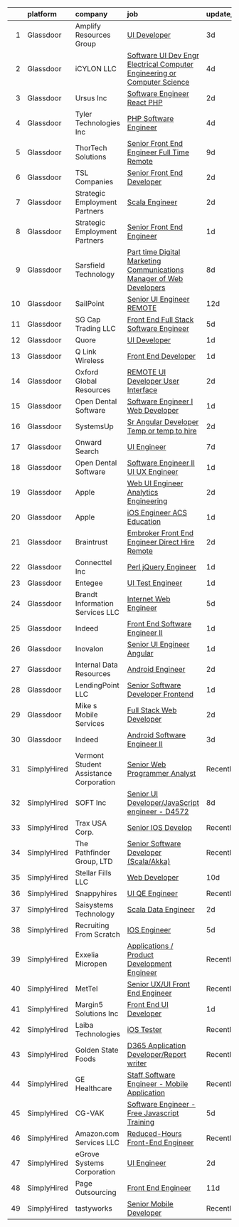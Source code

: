 

|    | platform    | company                                | job                                                                                                                                                                                                                                                                                                                                                                                                                                                                                                                                                                                                                                                                                                                                                                                                                                                                                                                                                                                                                                                                                                                                                                                                                                                                                                                                                                                                    | update_time   | location          |
|---:|:------------|:---------------------------------------|:-------------------------------------------------------------------------------------------------------------------------------------------------------------------------------------------------------------------------------------------------------------------------------------------------------------------------------------------------------------------------------------------------------------------------------------------------------------------------------------------------------------------------------------------------------------------------------------------------------------------------------------------------------------------------------------------------------------------------------------------------------------------------------------------------------------------------------------------------------------------------------------------------------------------------------------------------------------------------------------------------------------------------------------------------------------------------------------------------------------------------------------------------------------------------------------------------------------------------------------------------------------------------------------------------------------------------------------------------------------------------------------------------------|:--------------|:------------------|
|  1 | Glassdoor   | Amplify Resources Group                | [UI Developer](https://www.glassdoor.com/partner/jobListing.htm?pos=107&ao=1110586&s=58&guid=000001822efcf8a2b744fad88b7574b7&src=GD_JOB_AD&t=SR&vt=w&ea=1&cs=1_15c1e136&cb=1658645707424&jobListingId=1008017651988&cpc=ABD31432EBADCA3A&jrtk=3-0-1g8nfpu652i74001-1g8nfpu6mi9ip800-cd567a43c16a27ec--6NYlbfkN0Bj_yAdXqV9sNZMluD4W1qDiC6ik-X4VekuI90LVrxgbO7wrsARndsyBaznzRY1NGOUZf0z64qeyWKyBBujbCcWgWJl2-FLIS-GvEkBRwkrAgWl1lwH1roA5MGyHsR9b1yCdRPIgeNlgeZVa3rZfqG6lAcmd8owcWi1-rpX-RKYnwJK_tOPCpiWFQHJ6e824XeYX7U2l4aFjJlUUEFYRCZPaHyvQneYYb8cNSbO9KcWhOJV8DPenQqLhuSRYsYQvkdaB2HkLN881Q2qCBOOgXJtDGIMw_m67gV91XSuScPtKAhynHb60KcgEuYwnMBlG2zzpxGPPQyaOWUI_hv2IRtMpAex4kBgOwvBFArz1BbAKILPz4eYLepQYlBVYlpZ7X5DoYeA-3dcYsghO9qkg2dC5GLDBLHVw3AEJH5XRX3hK3RYoC0uMPwmqpqgUXhA9gkb9tbEBZzvqYxLFjcNSSZ7YOJPVzm41Gss4xUlmoqllOyOgwSpQt_fJXPjBTLvHLZGhdm5JfgiBQ%3D%3D)                                                                                                                                                                                                                                                                                                                                                                                                                                                                                                                                    | 3d            | Remote            |
|  2 | Glassdoor   | iCYLON LLC                             | [Software UI Dev Engr   Electrical Computer Engineering or Computer Science](https://www.glassdoor.com/partner/jobListing.htm?pos=118&ao=1110586&s=58&guid=000001822efcf8a2b744fad88b7574b7&src=GD_JOB_AD&t=SR&vt=w&ea=1&cs=1_aa6c1194&cb=1658645707426&jobListingId=1008015962628&cpc=DE56C24FF6DEC286&jrtk=3-0-1g8nfpu652i74001-1g8nfpu6mi9ip800-8303148fc43f255c--6NYlbfkN0CEQf8S2istvV2PBFw1XumnIGv5DJv4nDM8-0p0spmHLF2vfSqVV3v0NuUrIWevnuNvRWLRHFAYVf_KbhT4R00SP-7nsoflwdfFJaveMknNxloXRem7uc5tIPeyZwHBoZo0YMsAOYfOBZepSaO1OrRQeMkbZPFaNwik4qRhBJiCTeAzbRmksc_xiRUk_ph119ku12GTOi109D-qNU2vO_t7UZ929zQLYAgpK376C6n83P_d4bApoEPDrX8kReWnhEMDxNMf_Lybh64Y79VlEl8Sv7dVUGJVPPU1r_Vn_SF1I1g7pzDrJfiUm8ysw1wvsreg4b_iF9LCTioN00y42YaQ02Q2r-wFGpdrGFvzaCH9if8A_6Q3MPGSi70eSAEAyouC3CtmrihM7_wy3JC-aasl0Yb6uWHtW00DjTSyd-d4nYfI-4_8kImiK7PR2IEawdOgcRKOOc0xpk0WvZ_XoeRwO4FYuAx5ObxMbbx2kkXwsvUePSkpBrNZZFnNEWA4Tbo%3D)                                                                                                                                                                                                                                                                                                                                                                                                                                                                                    | 4d            | Vienna, VA        |
|  3 | Glassdoor   | Ursus  Inc                             | [Software Engineer   React PHP](https://www.glassdoor.com/partner/jobListing.htm?pos=125&ao=1110586&s=58&guid=000001822efcf8a2b744fad88b7574b7&src=GD_JOB_AD&t=SR&vt=w&ea=1&cs=1_f47e0305&cb=1658645707426&jobListingId=1008020467592&cpc=155EB9D5185558AF&jrtk=3-0-1g8nfpu652i74001-1g8nfpu6mi9ip800-9b5736c0e9098dc4--6NYlbfkN0CT8vBT9H5mqECx2dfLV_FONLPDKpIRssxVwtj05Tmm4rA5I0VNOPdM1oYsK66ov5rANV6Tk6VBhRkk-gIZUaMLtoMiu1nRV3ZkGixJ0UiwjI6eK5ItzX1CnO3633soWP9PebCetARStRC6eQYf5d8H13ElrJ8EnBD5_g65KDeXhrzfkHjQovD1OV1VgiHedH2Tiyd_SGhtxCSBMFAXbKr2JPs-yRBum7OOS7EsNzz3G9WH7WYzGeFs1ahCKOBQ4vwuQrLgxvV5ezukBrcDPF8pRXXni_VMnz8_LwPGgsaCl_-sEi_OIl4YhzI2__FbZcP920QNIMETfkkU_y6oTjscn5jQr8NG07lXINtHq36lMHuG-VuhhqIMqyS7h9ofXMvUr0FlZnUG871PcVuSWiePfXsp8UiFyTAwt9Ha8-KIypU3vt36QxPemWjaHUqA57HdNenjePPTcqp3DKADE4Ge07sGoIezT28EZ6213FF5wbj6UjcqKYNUPwqy-AUlK4f-gAYfIG0mROVWYR4x2vJRZ2tgDaiLbXfTX7vgoDpYrBmFZ_kfVgEPB-xtBAnhLNurj8bu7b4JWSSfajKnGaKEvbfS_sUS3GOKUJXyU55xg_PIMD4bnWszRNrIH37HoX7MBSmGWHLkQUEgVWLTwdd7bh4Ijgvr2VlNikTYQkUr4ehPqEq0pD_v201rXFWN9oK-SHJHXsGn3Qe4eFSwrXNMhwmwp9I53ievqcAt1rwlO6b2qAlc2mUYiC3c8oI5gMWdp7pACQ0EvTJmo13JAHlYooZQQMoypKkHjF3jajoW00c_pBKt0c1bhOv-6sOpcLDUMxAc1Ti8F7-qdLLbvwvgoOXGaMLKJ5wisvAWk2SYCyeThgTPSB8zr5oUHKTCSb3beif9xd2OoBfvWdxC2xfFyKFZOF4iPlbYEbsYNmc6kUOfiO_DXu7HFptF4nZMX_qiYLRjYxrUTifTvG8T8_FVBgEVwUz3LgxMjXODaK6fVoAI3SGf037q5ow_tAsLuTY%3D) | 2d            | Seattle, WA       |
|  4 | Glassdoor   | Tyler Technologies  Inc                | [PHP Software Engineer](https://www.glassdoor.com/partner/jobListing.htm?pos=115&ao=1110586&s=58&guid=000001822efcf8a2b744fad88b7574b7&src=GD_JOB_AD&t=SR&vt=w&cs=1_2df35b14&cb=1658645707425&jobListingId=1008015183697&cpc=AF770993EC679D41&jrtk=3-0-1g8nfpu652i74001-1g8nfpu6mi9ip800-a86444fc347fdccb--6NYlbfkN0CeE3Wp1M-8tH35RiH3f1Z9bIMggqs9mWwktycFHRXbIf7vsqZ4_y01ylFrHTYta8MJdbhBnWI4z1QANIHVbS2zlSavcoDcNBZibE4RYrmOR1Spy219cBCRVjZGIq4GYm2LylEq8EzvvIqP3Djg02py-kMzpGWWW4dP7AzOLMtzUo7sTEw0hFnwMcfqDyCX90oEf9kzzOKv3puJB-QVJmLuDjiH--kMa35lubx5Mq2dBiJZBdd14r-30v7iCGkMjJsIM3gVx4I3Ypw5s0t1f4vKVgfCQ6ZL-6tjW1N8VUIcyHChVKnR7yuhef66m8ILUAivbkr6rvYBro2yusMu_DRkE7dlDiNAb1ryyCIyHRkah7HnK_fXo_YZh0smVu0luzHxq7ctNO-ILk7MNHz--bEf5u2VkmIZfCyFdPwOUJe6R982QLC9wRf5lMSVoCyc5oGWQKPJY4N0wS0R3T63ykkf_J4d0HIlLp4AM-dTMF_1DJNU-sqiW23pe10WlzUO-vTYzRE3qplvJ4nFm_Ppbremmd7lGM3tnfHZVAso99hBYQ%3D%3D)                                                                                                                                                                                                                                                                                                                                                                                                                                                                                                | 4d            | Nashville, TN     |
|  5 | Glassdoor   | ThorTech Solutions                     | [Senior Front End Engineer  Full Time  Remote](https://www.glassdoor.com/partner/jobListing.htm?pos=109&ao=1110586&s=58&guid=000001822efcf8a2b744fad88b7574b7&src=GD_JOB_AD&t=SR&vt=w&ea=1&cs=1_4641acaa&cb=1658645707424&jobListingId=1008005797594&cpc=CBEBA1A9D941894A&jrtk=3-0-1g8nfpu652i74001-1g8nfpu6mi9ip800-bafec15f1642a0e5--6NYlbfkN0C01UNaBQ680rhInzVQmCw0TGPaO4jl8CGKEaY9c_l_wjae16HMtBrYJK-2whxdflgD0O6F1TvwVdRqexH5UkmD9Veoxgf6PHjSrwwDOVXiRMxjj0_q1VCagufMCjtyDC_WKyfXRMVL8lIGxj74wWwBGFte-n0DFNSbttc_IkJn8ut3nqe1houzc096mrCL5SOZ-q402ECc_OyohWZIfPUe39YL8dOT2vCw953r3LExldGwTrtIgxohxY8pAaCBLAq7_t2Dz-v-dwE0zrxX6KsV9tXlNOMD87w4v76Z7IfJK8ToF5_ANMJxbClcwoB5tVvZyzhfau-CmOLJ_98nREnt9WRLkgPJ8RN3yOREiFEagXU6RT7zcElKVx1UiIKMAawk3sJmL_sl6Ir_pBz6SeDUE9X8CbQKbSUtqq56bc6_j2r4DFfrXFkVVwj5ZGAq-qSRqyaKxrYglYy6l0TtvVsjo1tuNbb-qXuHwYXFu6OfHvEygJ_KpLploAdF75WfYvtZERfgbxrRq5g3WC5ICJIE9ElL02bCaKM%3D)                                                                                                                                                                                                                                                                                                                                                                                                                                                                                  | 9d            | Armonk, NY        |
|  6 | Glassdoor   | TSL Companies                          | [Senior Front End Developer](https://www.glassdoor.com/partner/jobListing.htm?pos=123&ao=1110586&s=58&guid=000001822efcf8a2b744fad88b7574b7&src=GD_JOB_AD&t=SR&vt=w&ea=1&cs=1_96cf3c9c&cb=1658645707426&jobListingId=1008020123004&cpc=AC285F3A3ECA6BB0&jrtk=3-0-1g8nfpu652i74001-1g8nfpu6mi9ip800-e7aa724ada538e45--6NYlbfkN0Daj8livyEx4ezDqd-xER72v-W5XaJXbYY6DEsRnKRUHQh1gpaKsoURAJpGDsmW2SMAzV12PIkVF7fgL2cv0tasswwHz2JmQe6ltnb1WJZkI_FC3bSAupd13Paw1y2lzlMJ7qJi6STctOnx0Qgyq4R1AoKfIJEqIFb-bjFU15HuhugAUi_ojtJF-HtJfvNtq2iHNZdITuWKpUOBxUqouVvzri_5alTRevdBb_YF_T-2qx7r4FbtnPpXuZ-IUCgpzNRTejeFUJ0efqPiWkL1bnW-gz9N8mOJkLSadXRC_s4NMWNFtuBUUkYx_2Of-M2wS14FIcGRaeGF_Coe6WAAp3nEybjkbgdaHpMYigI59bqdLxsrU_4LLUPEvvNwqXMyCQ_NYOMCZ6JL9MREjkOqkeBqCjB28w9Nim8lblDdZjyvuO0PkalbQHHsWMTE5NS0egwnpIsYILeEBzgrTWUOqxI8JkijJzfgxGRiv0X7MN395VR_nfAluMJQAgDpc1pQxcs%3D)                                                                                                                                                                                                                                                                                                                                                                                                                                                                                                                                    | 2d            | Remote            |
|  7 | Glassdoor   | Strategic Employment Partners          | [Scala Engineer](https://www.glassdoor.com/partner/jobListing.htm?pos=102&ao=1110586&s=58&guid=000001822efcf8a2b744fad88b7574b7&src=GD_JOB_AD&t=SR&vt=w&ea=1&cs=1_cb5a8e0e&cb=1658645707423&jobListingId=1008019975065&cpc=0215C0D262B7DA96&jrtk=3-0-1g8nfpu652i74001-1g8nfpu6mi9ip800-12403dd04711eb57--6NYlbfkN0B-fTUegnOdPWDV05CiIhIi2qlOzw6WOcAKK9Y9LqNfmkdqQGIHGuk2PQToeSx-GhqLENsqspHLA9-LyuqGwmo75M-UKUd0Xc72WxFcms9mPzGPImgX0K1DSBoJDVaBCj8tIALnrYr2aFBVHXQOQ4E5S5HVuPkY8UtQuLk5Xcd1aE3ohAXG8J9GiNE9u4hSmm7oTfNOguhRVDbimAEMZoKv6od9VC_Y-ya4eCMMFLrr2jF6omcW2Qp8jHFDhKpI8pDQVtjwp5BC2-uJt3TfKe4C5kScjH9HmFM9DilTNeOA3fqipioWRiKgKpFaBOmQ4E4MCtW6f2X9UiKmX-V0EkPv-QFziGt5f4nw9_B2V-CnUpwvNxTvIZL1_JLOVcPEhL8WBXE6_V5zahb6iMGRUZsK-wBdd1AIfhFb89Q50CbVltvMfBCM7M20umPLMDC-gkr9aNKOBcBrOJd3QtEw4fGPoRXhrQ05wGoxKv3Ef6AFJTwfoPCjl7dHF8J5hi_4PwA%3D)                                                                                                                                                                                                                                                                                                                                                                                                                                                                                                                                                | 2d            | Remote            |
|  8 | Glassdoor   | Strategic Employment Partners          | [Senior Front End Engineer](https://www.glassdoor.com/partner/jobListing.htm?pos=110&ao=1110586&s=58&guid=000001822efcf8a2b744fad88b7574b7&src=GD_JOB_AD&t=SR&vt=w&ea=1&cs=1_0249c915&cb=1658645707425&jobListingId=1008022956924&cpc=608BEFD8E68346F1&jrtk=3-0-1g8nfpu652i74001-1g8nfpu6mi9ip800-02f1b9bd793a1806--6NYlbfkN0B-fTUegnOdPWDV05CiIhIi2qlOzw6WOcAKK9Y9LqNfmkdqQGIHGuk2gMncrGPADHw-_FSOLdzj2eXcIMCBdYyHcq46HCtH2jCSoKAmThURYduaTha9ssec9EpF1nn3z9Tksk5Huolwcv6kn625oQYds-aULU7TS88cHso6RZLp94_yLOOjnneQ3qXlKynVa0GkNqeiwhgSjvIyp3K4OMnVU3ZGZUAONyvL93Jgf5WYpa5gBUxhi2ryhmRsh7tacDn-fs6QYIYaLd7dwi-MP4gEGJL1U-6nhaPjnW4AxYP1Gl7O-q2XoafnMPFYHEpgRe1lMxP-I4BJP_3g8t_cc0KujCEf5yMjbRWXzWsQlwJyLkDTiGulhNL0eG3kmlFN7kgAbAtkvP15Aa1nVHn0VWBBUlsVr4JoPPDa_2BCxeRBON-_vSdpoDTocIU7_FISCpu9A-O9bYvjmUfkX_-taWnM_WTIFgjq_49N1y2WsQOj_m2u9iQ4FSopJ0aBWO33-z05qQ_Y-SQp4vhjSafvIE-N)                                                                                                                                                                                                                                                                                                                                                                                                                                                                                                                   | 1d            | Remote            |
|  9 | Glassdoor   | Sarsfield Technology                   | [Part time Digital Marketing  Communications  Manager of Web Developers](https://www.glassdoor.com/partner/jobListing.htm?pos=128&ao=1110586&s=58&guid=000001822efcf8a2b744fad88b7574b7&src=GD_JOB_AD&t=SR&vt=w&ea=1&cs=1_e519f4bf&cb=1658645707426&jobListingId=1008007879843&cpc=F41FEAB56D215062&jrtk=3-0-1g8nfpu652i74001-1g8nfpu6mi9ip800-f33710e5bbf2b381--6NYlbfkN0DrN2vAHzTYW0-tITaspRABERJ4u5KIVbAeGUWsVkg9JREm3FT5BlTrJQN5oPr-4gUHnTxj0gA2jWlPAxCfrLGaoio9JeOQCH-2_NQVpWj8dpp2iyPo-v6YB7-oRcjaHz2tH1zo21q7VTfc97qOegYijR6eWbdP6m7ZxPUtZZIb07yXrpBF-nFKdbUhe3a5vnkP3i2FbATj6Ir32ihqW5W7g580GxfFKv2WYN_P5bMMqmqQrOeDv_oCyIyMOVjn5It6lWq03KwBaQNMK-RWxQnGs6lx05slBWNKI_pKeBDGy_FPHIuue2WD0pCv0XjFalKwmuTKvbC8x7leeyZDrNH2S0PQDfkpvM8FcKeYzgw3xTLJH4PzVDdx48Ho0OnFkCQ6ntnBlXYFUuxG9zVQDMoWuQqqmXERQ1XDI-MRx178ilJF_dwcCldZUH-wBZb23hUTGEbIMTigGXh_8rsi2KBg_1TKNcl6BjV9T-5vQsIFmvhv6L1BVqBC74yp0vqb09UeKEMlrcdnuPqB6YEF_Qubr2sU6fDiKEsg74jKj3ZcCg%3D%3D)                                                                                                                                                                                                                                                                                                                                                                                                                                          | 8d            | Remote            |
| 10 | Glassdoor   | SailPoint                              | [Senior UI Engineer   REMOTE](https://www.glassdoor.com/partner/jobListing.htm?pos=114&ao=1110586&s=58&guid=000001822efcf8a2b744fad88b7574b7&src=GD_JOB_AD&t=SR&vt=w&ea=1&cs=1_78ce03e1&cb=1658645707425&jobListingId=1007997950653&cpc=7F6F94E2229B3AB5&jrtk=3-0-1g8nfpu652i74001-1g8nfpu6mi9ip800-da746abb82e598a9--6NYlbfkN0BWug6gvaDrKE_xqA98tMcayc5-27cNW3yaEpb9ne-uVwYUiDOdfuA0JB_4EmToeSQNKRGJn_mxcKaiYWs0QHVM9qcqFYQp4pJp7b-sKOEAPQGJaRfu2IQeFcJ_UhIm7j5qXlBUdIuO11klCVdEv-uMxUlYDHMoO-UhyfSPFF-hNU8j_JgI-UtL-kFWDwoR5bvDONqTn5-iMNCUf2kArYIHUFM57M72aozgR8-OneXu6zLtpCzKAFStReKCtLcytpwJ6l2AUJ1UzXrD_E62NlUripvVaRmo65wgKMYDDL6RVyMZtfkp52matn7-KHb46rBq6XXc3GDG9kAD-uISyLdicou_GY_OlFGYNnFYTK8d1qRqxf6hXJHjsUsDrpEQdRu0r6byIoXq3fqArzvJoBHOZgzr9QURGxbBOmqF3f1N-EUKwrF42nGzr2eBQqGdChEKgX1KXHpBQEZ1WeC-4WrneX_BjUxInu1fP5FcsUBP38TwLQuilZKn5OvfHnsrnJyrfF_2Pv2rCA%3D%3D)                                                                                                                                                                                                                                                                                                                                                                                                                                                                                                                     | 12d           | Remote            |
| 11 | Glassdoor   | SG Cap Trading  LLC                    | [Front End Full Stack Software Engineer](https://www.glassdoor.com/partner/jobListing.htm?pos=111&ao=1110586&s=58&guid=000001822efcf8a2b744fad88b7574b7&src=GD_JOB_AD&t=SR&vt=w&ea=1&cs=1_cd116791&cb=1658645707425&jobListingId=1008012082465&cpc=883DC43018083D9A&jrtk=3-0-1g8nfpu652i74001-1g8nfpu6mi9ip800-7188b579ee1ceca8--6NYlbfkN0CjyWMNPUBWoargedvb0f7z4fHUTgHYK3KnWAtHxqn-n-JbPo5XVqZFKvynEpqSgBJSmwTatRPjIoU4oLOzgKTHnW1RqL5X-eQMoXRBNtmw22Qv_lAseawzhxpS4UYlxW8axPRNWRADDKU1OX6BgyUbMd3a6WzTZ6o0dM1Y3mKPXTd4COydIOsuWSONffWrWGZ6sji6ULBUWKI9XuiXYRR7QDi176cGHL0SG9704qHJBgY4iLSd7jbm-TapyS7sFGyRqqBlQ-siz1qDMLOpVVMAJNBRM1HVXmX84L070_figCiU5YMAr4iODjd4edKAuy4d1-1fCe9G3xOMYSS-p2GIae-mYjPI53eV6jCriVpyFde5XYq7fm2hm-6Bxer1GoC2HLMN7DjQyjztEgpgA3sxsW874Z5BWFB_4t2jec_mGabYBqSIyO8bmXVk4_G85nCJFv9NoLJA8QvaqlRLheEsQWWQeW8qKYvUtFKdsgCoYTq4BwdSEUjS5mtzL1tjdWa44TrGfvhWsxGeTYXjDrO-)                                                                                                                                                                                                                                                                                                                                                                                                                                                                                                      | 5d            | Chicago, IL       |
| 12 | Glassdoor   | Quore                                  | [UI Developer](https://www.glassdoor.com/partner/jobListing.htm?pos=106&ao=1110586&s=58&guid=000001822efcf8a2b744fad88b7574b7&src=GD_JOB_AD&t=SR&vt=w&ea=1&cs=1_0fa6545f&cb=1658645707423&jobListingId=1008022808957&cpc=9952A63AB06E78AD&jrtk=3-0-1g8nfpu652i74001-1g8nfpu6mi9ip800-fc45eb0106eebc0a--6NYlbfkN0BTy4Vq3kUv-8E8fBOrhZt-7WJQYqv7u2ur6JnxlE7nq1comPzfAdnLKmCkd5HycsHT1246qWhxY0xIfWNXo-nDEzaT4b3uHw_tAdgz4jIvEg3UAtW4CHut0OL7dhL8S3e9qm9qnyT1s90sBItpJgSXHuulpjmmMTBM25C6tZSLnlu7y76e-iKqLMiJWW9RJT2_oX2NjRngaS6f6hzVzPFms1sk4jur74Wodkhr140Rl6jGTQrbK41PrgvgITSYxlDVXkPO-MXbrkso4aXy0M3WwjpV4K_Oqmc4z2yUAGhiJ3yrJP-hov9qiRAVlg5hsp6sqs4_pC2SK8soLWvZRdBtyyy22ksiPVy1_HRHJH2X_CK9gT0PRkOkc6y0dPuj6EY0B2WVIL0lWx20g4EPW2xt5GJGyVy_xOOeHOdJLK78CoO0UQkSNWgu3aQF5q6jc846hpVaSbhFl5tZ8HwRWGRxnNgn53ROFc6cZDhm6L35WpFLh34C39qRDfVow48xu8s%3D)                                                                                                                                                                                                                                                                                                                                                                                                                                                                                                                                                  | 1d            | Remote            |
| 13 | Glassdoor   | Q Link Wireless                        | [Front End Developer](https://www.glassdoor.com/partner/jobListing.htm?pos=113&ao=1110586&s=58&guid=000001822efcf8a2b744fad88b7574b7&src=GD_JOB_AD&t=SR&vt=w&ea=1&cs=1_d1048ca0&cb=1658645707425&jobListingId=1008023385067&cpc=9FE5D8D7282D4400&jrtk=3-0-1g8nfpu652i74001-1g8nfpu6mi9ip800-9f6a8c3dfa4166b7--6NYlbfkN0C1n-7uwLBmXreK9Hz04i1NaXR3ByHk8AHoFYtQOHcucqL7p0IiocRs69jfYKKlM0R0zCGA_ZyGlHx9pfiH8h_zdqVpPa1nu2o2a-Sxze2WELHF_bsjE67TbL2G5p8OggntUwr4bVG5MF2D2fHCTBXy8i26GTWhl1CogR7Bl4PzvwMAudOJMSo31LhFDmivVcXXidc2k7FbEKT4WC9bWqlQvdYQPCKzG-dG8-L4ckQyFMLaDdT9hzZlzFOVLIO_XOoRBMw5oncYW1CF4cjl4mRJh0oojJ9Ou6ffRcO2lluvzC0CywnxgNu3xuvwljMeBPOXnXQpyuZVTdQW5LcnZryAWVxxMQviXRHnqRGqZbP__UrV6pV7VXf0kQOuylztnA4KTPG5QKpJSqT3xmsZ3_RhrfmgnuLG3Fb-XNx7atkkYBhUHPQxcaj8i7kSI75vcSTQFUGkAn5rboG9VaCKvCHHBMiSap28e5lSHo1hlUm4TDvZo2qMhWk4wH8QASD-amnkzbL0yo0tog%3D%3D)                                                                                                                                                                                                                                                                                                                                                                                                                                                                                                                             | 1d            | Dania Beach, FL   |
| 14 | Glassdoor   | Oxford Global Resources                | [REMOTE   UI Developer  User Interface ](https://www.glassdoor.com/partner/jobListing.htm?pos=122&ao=1110586&s=58&guid=000001822efcf8a2b744fad88b7574b7&src=GD_JOB_AD&t=SR&vt=w&ea=1&cs=1_04ee2dde&cb=1658645707426&jobListingId=1008021286072&cpc=451933188B21919D&jrtk=3-0-1g8nfpu652i74001-1g8nfpu6mi9ip800-293e85fbe69d3a5e--6NYlbfkN0D38dVY1HiwVlRJ2sgHwoll4iKvb8KzfDOOcqRKKsqQYBdEVI9w2agCyPdJw2s4TQooutrOuAD_sP5ZDYDkgWUP4vCbQ7msjzdftTPqk-kiyjRLyxTMC20cE_WC7FErNrjOfGWZMcJgk7rLlireonrya6FrqF7-GFKoFW68iW_N1X3kbwt8y7Lz1WF_7wWHXo6cH-5r3fV8M5uAe50Vm-nH3HvmbKAvxRz9oQRuecnSHGr3e14C3o1IwFJXyX2nx-udLSAOAfRp3RUraSVx3v75i_IhxM_aI_er8i9R1Siolb7PgxiDZHLQffNpU0rYq-8hpg4qc_2UXPNM3NC09ZoYzxUf4owO0HUm5jBjFi0rh7veEPMb2a1_GRhdhrGSLx2q54VmOu_lkqMtx3yhlooqH-2vako3YbJrJJKemV0NQApLFccldX8fXikqNnUmOlTrZJ1ZbwieOlQOl2KwcfXvYrgWLARfueIfxx-UTydYMXG6zojTCBphI-P55NQNrEWfU30AS9Kw89fD8NWogUK2odCjNbDWI3U%3D)                                                                                                                                                                                                                                                                                                                                                                                                                                                                                        | 2d            | Remote            |
| 15 | Glassdoor   | Open Dental Software                   | [Software Engineer I  Web Developer ](https://www.glassdoor.com/partner/jobListing.htm?pos=117&ao=1110586&s=58&guid=000001822efcf8a2b744fad88b7574b7&src=GD_JOB_AD&t=SR&vt=w&ea=1&cs=1_d3940961&cb=1658645707426&jobListingId=1008022858856&cpc=883DC43018083D9A&jrtk=3-0-1g8nfpu652i74001-1g8nfpu6mi9ip800-3a821c6db163fb06--6NYlbfkN0AKPWZsiSsGVsCbCuz671PqLeCoc4zvkJCuGTk5psuLhccuF8TL43Ngupiby9Xz7QJjFesZLuVAPxrvx6OueBLUFyNhlaiZw9DKvwkwZQKY22VKzEtOa3D1b2FP-sjh8osfkExi2MRF8zWVmzuFv6PqEvw3NykDeSd-aMDMuYZcNWgiEfGzrSMFsUX5AyrAKpxJMIwWrkcBWmBwIieRRKNAmvwv73wAo1Jx_4igguaRUyzaIh13kdxXc9Phdye0J8FDrTBojm8XTR8IIp_-7TlbPh84GLtXXFeHZZCaYAkgcpqKmDiyEOZeH4mty1WuY_z8Ir9MHjGwP5H0tEYs8EjP74zGjAsO27PpVyAj05EefVtra3fmr1FaHfCdFiyE4y7c5MkElfwrIbsGrca1zIcZpS2G4TpkwNNfZ5i4rtt5u5fEMtvbo6bArfXpob709Zu0HslqoGyyyHSP8L11VOVtF6V0ldt84epr3rqtHFXoL_jFwAoamqeTYq_R_7pCxzzu7VM8oAyzHA%3D%3D)                                                                                                                                                                                                                                                                                                                                                                                                                                                                                                             | 1d            | Salem, OR         |
| 16 | Glassdoor   | SystemsUp                              | [Sr  Angular Developer  Temp  or temp to hire ](https://www.glassdoor.com/partner/jobListing.htm?pos=112&ao=1110586&s=58&guid=000001822efcf8a2b744fad88b7574b7&src=GD_JOB_AD&t=SR&vt=w&ea=1&cs=1_cf62ac48&cb=1658645707425&jobListingId=1008020951311&cpc=CA5E2B5B7F82281C&jrtk=3-0-1g8nfpu652i74001-1g8nfpu6mi9ip800-546296d1b69b9efc--6NYlbfkN0BKgzQyzTF1Q9mOsR1amaS-juVGLjHt5Cdom-gEF9y-xY-tlIpRXCPWefSwoCIIXD5jrprSVX4NRFWp07ayrUkxlstyiN9cGl_BkO3-MjAg5WL_WHqWkKwa69pa2wLFxyoX3nJbydbXHrtfEjK0wpxCE2o72J7X3gG2hCNSvQkdnzWkzaEIVYrRSwxDzVCCytmR_HSGzNNWmQo34ytr_SKTO3DhxMQHyykbXb1a-dJHvkA4hiAiFjyBVdjsJd0KTdgYl-6yqtiiFhntET1Q9OzVyLLZ7zX2jqhOd2mqzujQUze4TwxNl2vZFwAMZ9YOr6wMmCPAPYT7F0pdOa92aw8MOSTvwBSqN_xr3jez9HbX4hX5CNgRmZShZ4y6i6T0GwPAbSfa4SxRj5U94dG4F9yGOKIjesAaiMp71KBt1ViTgyojBRNGiiNCOx8ZfrEk9VXhnFYUfsvW_9gD5wASs6qRGtWAenaxM2RpSEuZrsZjoxv81eKUAScjzuqOIatzquZLq3NJcF_wBQ%3D%3D)                                                                                                                                                                                                                                                                                                                                                                                                                                                                                                   | 2d            | Remote            |
| 17 | Glassdoor   | Onward Search                          | [UI Engineer](https://www.glassdoor.com/partner/jobListing.htm?pos=126&ao=1110586&s=58&guid=000001822efcf8a2b744fad88b7574b7&src=GD_JOB_AD&t=SR&vt=w&cs=1_449cdcb5&cb=1658645707426&jobListingId=1008009859114&cpc=6A22310A23505C64&jrtk=3-0-1g8nfpu652i74001-1g8nfpu6mi9ip800-f8c9ace52ce8b0af--6NYlbfkN0B7YoEZZ2QAGDyEGGmBPAUWSHc1Mt3sMCn9FehKcWA3w8FH2hNAUDUUAF3DNhQFSEj6esjWeII3PznKFg_0DcPZIKT9K9Sb3wnDWq7pmwLDEVAlPhqYUKMh3-bjtGMpHmtrq16VI1Pv0IsS8ypgn12yN9fUmO3J3n9LkPAMKgejF4m59ZO7wz3J2HF_6DRsZFeNcVTU0sdwNNh8xJih0T2x4WKJwvx-43gogYtx-KkQ9CNnhywW4yVWwfOP6hp-ysrSGuJ1w_RN-UhmEYzCMNgZdah8_GL5qaRRXil4Stgo8Qb8sczDFgraCj7I1-srl2uauIr4TMC2r-mmiY8h33ATe2xEpxwLfRk5TZkktxKGJ4zH3XjstsfR_87BwXvzDxmCZ6aaRpNrUNU7EP30F0kTuW4aBw1epkAdVTFPg4ve2QmGy5akK1VE7MvWVmckVGk_MoVZWbZDkervyPNQ9Bq2kxNYy2ksb2CECgUTTz59PD09jpJV2gyS1DaX9ddON_J-zIiEXr3UkoedDx6M7nmpY6tdHe92M1gOXMBd-dWOdNAwwhKMNHmn3KY7XgMQhzUanub3OIDXchBUT1m36Ej6MInlGx4d09Ll3bWJScfNEyRko0rZDtLUcVABZlneSY1h_lkVMsYi8zoBkC34kNmxKxtiUTbfehr6vdh533FmznSzPw6v3zWXNW_wOFyarrPrjF9trzhKRW80hMf6eX4W8CiAd3VuDaEB2w9vyj0ZZ9GnFBie_UC6NcdlG6L3Kd050_J20aGY0lnJdMTeg9-hpaDz5go7EYsauubPlx-qX1WIrtS0fotdwrxzpZL759yVsKJdCTmW5vE99pX82rl5EkOvoIc9LG3k49GW-J7DLaAIsjAr0ctvn3Ik7618YOoQgLR6TC6UxlrLNCx2-WLY0ka0fqM7FhTSOQoihHDI4Yw6Bkpvn03mNPvUxn7_BXp-hzVaF9bqFW9Z0sjKMV33oWtPGqY9n_p2xipAp6BbrA%3D%3D)                                          | 7d            | Novato, CA        |
| 18 | Glassdoor   | Open Dental Software                   | [Software Engineer II  UI UX Engineer ](https://www.glassdoor.com/partner/jobListing.htm?pos=104&ao=1110586&s=58&guid=000001822efcf8a2b744fad88b7574b7&src=GD_JOB_AD&t=SR&vt=w&ea=1&cs=1_f1954723&cb=1658645707423&jobListingId=1008022827146&cpc=FD0C804CFA90C8E1&jrtk=3-0-1g8nfpu652i74001-1g8nfpu6mi9ip800-eeb957c2d2c37376--6NYlbfkN0AKPWZsiSsGVsCbCuz671PqLeCoc4zvkJCuGTk5psuLhccuF8TL43NgKKJDuW9RFOazQhs4XfnXiEbJ18pBGbXdri6ypvQzlDoZpu7F88I5a7h_07Dmr7u6BNZpbXjmUN1x2Uq2jvWgERnOlT1h8swnYsgACBEksXNRNKnepB4Km1f9Ouq_4X5fm1Da4mToTLBqacLuGooc3j4EWAslPFgPrLK8HHgZc1L1uE-iguEzjXVTpySWDFMBFV-9yZQZHXUsZRyRIN72oU4T5fv2SGZ9XNg120ucJGubvhkgTFGhyviCVZrJ_vz220FVfA2sFHKU7CoBv9aIxIlnM1vzYHKfIpsq_p-j0GF8JN8sAOrcq1GMCh06njhgj_xCitRl69GnV7_GQsMGmuPGjHOV7G4JFLHn8VPxdQD_XayUq5oRM3CYq-iV_Bk95AbLnkoIrZZqQTYNqIQzvBUPwQ6yZ8e8sUnBiQ94mCI1Fp6dEgGfkuvCwjdXDxJTCYLjPaOA4qyFGEF6PviPww%3D%3D)                                                                                                                                                                                                                                                                                                                                                                                                                                                                                                           | 1d            | Salem, OR         |
| 19 | Glassdoor   | Apple                                  | [Web UI Engineer   Analytics Engineering](https://www.glassdoor.com/partner/jobListing.htm?pos=124&ao=1110586&s=58&guid=000001822efcf8a2b744fad88b7574b7&src=GD_JOB_AD&t=SR&vt=w&cs=1_fefee1fb&cb=1658645707426&jobListingId=1008019302577&cpc=FB7E4A1762AE5BEC&jrtk=3-0-1g8nfpu652i74001-1g8nfpu6mi9ip800-824c9eeae2ed8130--6NYlbfkN0BvKrLyj5gPmtZO9T8euul8TCxuuKNOtzRJOomxnwSEodTz2Bc-sPZl1dBMH13w-jO1aPkVKB5orZJf4nhMy5lhodg1zhO6AkYIWqEB5GRx5c1wZBQgey4AG2tLcxdhnxw-xS-38Ak0uNJSLhsGlkmxCjNjLmhvRA9-10ss4cgBpLmrOp8iyHNcQRUxmVsdjOM4xXsuoIpX-uEbjiaxxn1oOwg8fSRhUfm32eoiE22SeLkooREIdN0ilIA102YY_TE8f2ffYQBFOUmwtrXa0Hp0mw-8z55qcvvwNHpBHsJlisoRiOGU5dIAvh5eSy8IF_ufZQ9Z9J4GAVK9aQZ4q0M1RmJqH4KNjgoJ2j5TDKBouPJVRU0Z1-asSqE_SuP6Cdutrvaa7zIo2yY-1IBb935XrcC6RoYujrupI4_Z_fM7H_-mXtB9zsY3JLwxI-lXUYzLYLJ0wLD4LSv8xbiRvykjQ_AOCmxYwGeR03VN4GIg1w6Hk_ITQ4P4oeNk2wLNuLIvOfuDm8nt8HcpdLQxgCzM4ofMkgz0PCQiE0jgi_1125fgp3ESoQFgjxbrJ5dFayZPkasdmNIAmUFCBEwlQvQn-xH4mqxAtC2dXjakY1DqI888uBbeQKWUfZkwTfbQHZKEWHRr1ZXFnWsZNcg7-aRIp8J3hdWiNIYlrZFKsxb4Hr3WlL19PdGW0KlNSaF0YZ2i6K53ShPPfSipXuCIDdo9I0f1oqoP5vw9fyzBHrddIoaQOnHCZ940HZ3cYEOxPIXIXNtNXkJgXzUtEYkId1ylUp1rnNMYTF788Mfob1NFnBayIX_0mTyAeB2XM9HyrKdff9UEKvQxoHGjumv1BuJkz6-XegPMe_6Gdu8LtvofSHfg1Opm3UgpdzI-dJFLxiPukDUYw2TJKZruw0665RWotC14Wcvt1pmrlkAyXFloHRSJAEpbkEFo5OVhMbEppQvkpv1DhWDltbIHKAu8aRJC)                                          | 2d            | Seattle, WA       |
| 20 | Glassdoor   | Apple                                  | [iOS Engineer   ACS Education](https://www.glassdoor.com/partner/jobListing.htm?pos=116&ao=1110586&s=58&guid=000001822efcf8a2b744fad88b7574b7&src=GD_JOB_AD&t=SR&vt=w&cs=1_1d9d2807&cb=1658645707425&jobListingId=1008022113190&cpc=3BA4CE39D5B5DEF5&jrtk=3-0-1g8nfpu652i74001-1g8nfpu6mi9ip800-f0c37ba4cfad2d82--6NYlbfkN0BvKrLyj5gPmtZO9T8euul8TCxuuKNOtzRJOomxnwSEodTz2Bc-sPZl29JElYHfcoQU6IqpX7oKbdJ7zdAKahbopmo3FVio7qQEFzbjAUsx7GnejTGmcV-g48pMwZgbknwzU0HNzJn1vcMs2JsW07rpWpa69gqV_LFT52HPA_1ooWkvnnJIFTEGMDySyeggGxsNWpLYhoWlTpK2zoZZnsNOM-YlfECcUeXw7EZ_7rbn-_pHCjN8JJbPhsTmkgg0hLujkqHyCfO8jLI1QiqFh4NZDPzwhHTWOsMWgZxN1kPDb-A2tP1wda7k_ZemYxENHZcQ3mLmqAfshKNRMTgqDpyG5dpinA3205gsQ55_AHA8_CSz2Y4F_LKBBla-9di9_UyKBJ6XDn_D2choX7NWtrWAlczAX7xeNdSclbOqOD36tT_FgpnbB9ASD3KwiV3GKliqFuIWH55g2dJhQcSR1c7iSA_jTfD8ROLZh6k5MGLKtJ_QeJ6nxxVu4ri60Bkqh1d1OV9iFiBMl_mMfbN6In5N85rIiOvS_-gJrr_uqgSAjYzoow2U_K1KfFEeCBxE7cvrz2vqoj0tfLzhRhLkp76BgXJkujuvPMD6NF7DQM8Cu-AFa67Xek1USXTkWRorVmVqdghq6ipvYTNcgocpcjA9JeXMAL_m8RxRuJLleKqaaNvXXCyC223yPX6_bBEHbopU9NB_bt3Khk6vLX-L5YnIXa6uytB2MxJdEsOYFpCCWxE-y1yZTEGHK_ZUSFMwvahXR0i_m3P5WWP0koXjeWHRdhd7i4_p74zzrTykoEnwNLIBIHdVsbqTqidqmr_w3azhEStLnNY_5ntMLhOgYtePy5rVwDprTPEqvVE32sd0BmiKQJi9kdy9uMOY-Am6wRE7ZjtG_njG0YueX8y_SV5PPINIqIP74dGBsmiofJXL7GCjQWJvq39PgsVBJj8g4pEnJYtuxNtILg%3D%3D)                                                         | 1d            | Culver City, CA   |
| 21 | Glassdoor   | Braintrust                             | [Embroker   Front End Engineer   Direct Hire  Remote ](https://www.glassdoor.com/partner/jobListing.htm?pos=129&ao=1110586&s=58&guid=000001822efcf8a2b744fad88b7574b7&src=GD_JOB_AD&t=SR&vt=w&ea=1&cs=1_ca24ad5e&cb=1658645707426&jobListingId=1008019388204&cpc=1CBFC3E34E2A31FF&jrtk=3-0-1g8nfpu652i74001-1g8nfpu6mi9ip800-8306ba9aed2abbf2--6NYlbfkN0AL3dVr72y2kzw2kaN2Ho5i09lACUMjYeOySpm2U6KfanpO7D4VwROuFK3kxGLflm9YdT3Z0Gu1i_ya5UwxMB8fOIiW-uTt2OXeO1lMPNNtrwRn-G2APX1RD__Cw2qoxwLV-c6c7ULl9LYJ4E5BbDKqtPW1rpPmndXV_lgJFT16296495tZ69xvNwNHnfliEX1r6dcP8nfMV4euLjLph3IyqHfQ1-zcqAkHPBw2F28HHBJP8KDt0tFEoLL3pe9Ufj-EAza5FIRZ0dq9YnykQLUs26iC8DBDAS8fj7nLGjYIE0l5pzL9J3bmMk1kNEZi1z9bd4cO5QCxlKIKUUfUHuhhwygwRbgs4T065P32ckCrzvlvy7a-uKSWG4MRK86wArbw_m3Iy0gb6JcE4-s4dc-OXcSt4G-Y6XlpCEdz_TvwFlje0AttiFjOj5DZn9fqq1eDnT_pOtTJs52uz6KvbwT8FWIKhN6Bm0oz3mZm9T-ehHhtDuQd9_gLfo3NZlSmX754jtLrSZxhhe87nsnGkjKyeEepcy77NYj-zBOzrhYi3RuvxqwaMyviFnXFBzQnlsfEQBvRCZuR57Epn8dUVatOjNOvo--9cykZ17CHQybMZWbwB3Q4q3Coe40_-xz3Wx_0s79iT6PVGVXJyz_DsZlzeADnUIVm3vfUj02x1oYiRbmOBokavAGibvXTG8F3aCBvZ4zB5C9obV3M6g6wrWWIcb2c_bR0JeYKD_vqQ4GLGQqWwwz8y8-gRzEIeBT4eovoT60P3qKJpg7sGm3ZlE7zUtuoUJptcI4%3D)                                                                                                                                                                                                          | 2d            | San Francisco, CA |
| 22 | Glassdoor   | Connecttel Inc                         | [Perl jQuery Engineer](https://www.glassdoor.com/partner/jobListing.htm?pos=103&ao=1110586&s=58&guid=000001822efcf8a2b744fad88b7574b7&src=GD_JOB_AD&t=SR&vt=w&ea=1&cs=1_1b780e8a&cb=1658645707423&jobListingId=1008022688656&cpc=24589B7DFBADF147&jrtk=3-0-1g8nfpu652i74001-1g8nfpu6mi9ip800-65fc7b6679726e51--6NYlbfkN0CuGoi7i9IIRzYCKw7odRfFiIQLhSsx8rfEaZHu5YraOnwlsvsu4ucvUpz3FgdeX5Nc79YJ4rQQ5Di4Y4hwwPn6uFQeSHPksicyitmbQSE9HCSQvIJsseV3OLdLfa8yg2jM7Uy006FMhfRplDfSQ37crXzMGEji5nRjNq7S5JhigiRF2IiHJKypXzscum-tUb4Gw89dJCTQ9quFWbFqMnep-QFVwMcxOuvB5CWV9EvJcfF6qWxe95uN9F2yxDls3HYUaW9ltVZIuqWtC25DA5x_B3imOZteJDr8NwSAyveifPODR0knJp2xOSGfHHLxMdzPLWFObmWgB2wn1YVhOmMZq5TkgW0pgmzHMN-_4Hrrid9S7nkBy0UB-Q4Rb3vHPMrx21tGiKHVKUz5YYGBkIUFBDM0KFNUqK8oTNbLcIaBfJnpOzz2qr9Wl8tZ2qQAy4ZLrOOsaVm8xDddIli3C1ehIlP5np1MH1xvsvQI52lASRWh4cYhcb6EpJvlrgOFZRrJyfwPkGEiQw%3D%3D)                                                                                                                                                                                                                                                                                                                                                                                                                                                                                                                            | 1d            | Remote            |
| 23 | Glassdoor   | Entegee                                | [UI Test Engineer](https://www.glassdoor.com/partner/jobListing.htm?pos=121&ao=1110586&s=58&guid=000001822efcf8a2b744fad88b7574b7&src=GD_JOB_AD&t=SR&vt=w&ea=1&cs=1_c7c4023d&cb=1658645707426&jobListingId=1008022692536&cpc=334ABAF5D42DC775&jrtk=3-0-1g8nfpu652i74001-1g8nfpu6mi9ip800-16021e1ed43a2fd3--6NYlbfkN0D6OzZjpD_hbicRkMZwNNvvxSeL23iIfvaC4EytleQ8zDIpz0YQ5KbISa7_Zvw6kCy-deGeBCfAj0z9kTcdd8megyb6T9AbcbEuwXQsyVbdPtW4Wx9y0JFNQKnim3UkgMKKO5TUuOmA0raMPyd5cwPxWn79FJ_P6EebRHo4hHTM6YSpnbfGGTNo0vRaDiAVNoRNYvlZRxYhp8jxr4NmZ-CXmgZptFO4UlrWeZ-ZluBzWVwCCDGnuuDYntJBGY3X-W6VcxYVYKvaENUXNy2830WnKQ4JteVEL8Nmr5dsCGYkpc3Vqz2C7MnoeAoGvkFpfU3KMNw_71lgDOqnIs67HbYJWiUcMn6H_kt8aq1Uc0pK4sDZAAl0apzqJrgkEpoTwZFhMOunkVF8c0vSTwpFlaa8t3d448UB5KZIWnbiA2D8pU3VuaNydS6GcrrdfET-0MYoEnaLig--pX0iTdcYYQ8WusdtNUZ4CYnlS-awQaW7gjSlN3IthJ20lhB4xquA4D-wE6k8pxLfhg%3D%3D)                                                                                                                                                                                                                                                                                                                                                                                                                                                                                                                                | 1d            | Remote            |
| 24 | Glassdoor   | Brandt Information Services  LLC       | [Internet Web Engineer](https://www.glassdoor.com/partner/jobListing.htm?pos=101&ao=1110586&s=58&guid=000001822efcf8a2b744fad88b7574b7&src=GD_JOB_AD&t=SR&vt=w&ea=1&cs=1_8fa8a911&cb=1658645707423&jobListingId=1008012418830&cpc=A7A4858676DE79F4&jrtk=3-0-1g8nfpu652i74001-1g8nfpu6mi9ip800-768dacd5aa41a787--6NYlbfkN0Bl5BgkkfMOy9oBH1gna3Pw7ejtqqmGjXqlz8DpK87o7KxVFBlm4fHT1Ea-aPyYHxVZu2SOlXfkw3tD37Z6dN28zF3Sc1qTSWfjoT-bjuenZdTeZ7hmusN4a52RoIC-7kp88ooBLGPy6hhbF1OHjRYn1zO3GHbGn4KH_OAyfV2Hgh_oJDodXVEZR6vzmd2qgWJnQWARHtNp9FIaoP3Du9PjD31RhKLKFXhohxFnKd7Z8MoRcFrec8lTLgs5XkQOwSYVw6jcpgP_X9z_qJ-fb0Dddnhj9AL2Oi364fhjyw6IqRguyAqLhTBXDgcMNrheR27RzYhryZxiKru_GUeEOJQd0GanjCAOKlq9BtmtYxepJ_ftOtgMrp-nrei9c_3IWweHzMG3f9zWZYSo2Twt4_8uToZkIR4n-UisM-z1jNJUZ5IgA8Zab0KM9A3R1iafF5BhpGWq2oWuU_pKlA6bh1f2Mf0mECqe3Px1Ohf5XqAwlxf3CtfWZUrtlPBv1xLNgWCGkkiRn_Sssw%3D%3D)                                                                                                                                                                                                                                                                                                                                                                                                                                                                                                                           | 5d            | Tallahassee, FL   |
| 25 | Glassdoor   | Indeed                                 | [Front End Software Engineer II](https://www.glassdoor.com/partner/jobListing.htm?pos=105&ao=1110586&s=58&guid=000001822efcf8a2b744fad88b7574b7&src=GD_JOB_AD&t=SR&vt=w&cs=1_dacd1457&cb=1658645707423&jobListingId=1008022867961&cpc=F0881FB4B112A732&jrtk=3-0-1g8nfpu652i74001-1g8nfpu6mi9ip800-80ee3338b7937d20--6NYlbfkN0CiRNM7CVr8YueLFKlzwbFWI0o7IjV438l4sVrvKZ0flpURU_mqoI8E-VxPfg2eTCHfDX8sM__bzLhacKaBbFKuw2u168ZFxzsHCDbdxeFgSmN9-gWukSs3yPf6SZv22jEAY_HDi7IL3dY2dCzpb1QlNMvRbhmxPCTcmvoOZh5sKIibboPG6XobVgiNaRsplnJz4QqfLzptJc0DcOlpET-wKRBI3ve-7zrBBB-3ppl9psfRHfk1ULpnO__RkQdy7SsTb4a95zfEMli0-x-7_zIjVda47txYnC9XfTdDsUkJPDdm5tTDm1xSKRlWoJ-wWI0-_ghywFnX-_vRWDOIsTQ3vMxneJITPI1gKyYrX_jLUM5UVHNMG2x9SRZDk2BFv6z6hnI5v6x_GmCjlx9utiZ4OtQwcouqBtawHPktE3_In34l8OqStVRZ_WKhrWaHqbkztotOLjjZBZU1EAtP3M2KgYHNib_pXfTuKvg_RPSyx-O8K6-8E2QuaoGzbkc4Y47MOdAdL8W7PPQmLMdPpxMea54Y-wNAqJQ%3D)                                                                                                                                                                                                                                                                                                                                                                                                                                                                                                     | 1d            | Madison, WI       |
| 26 | Glassdoor   | Inovalon                               | [Senior UI Engineer  Angular ](https://www.glassdoor.com/partner/jobListing.htm?pos=108&ao=1110586&s=58&guid=000001822efcf8a2b744fad88b7574b7&src=GD_JOB_AD&t=SR&vt=w&ea=1&cs=1_80ca7b40&cb=1658645707424&jobListingId=1008023536583&cpc=F4EED0218A761C36&jrtk=3-0-1g8nfpu652i74001-1g8nfpu6mi9ip800-d1f6d6f227abb413--6NYlbfkN0CIjWpXJ088CnaNPA5ryed57scRotG6GJGTmtz3oHybueGMWJWokKh6_0uZKd4MIkG-WsahxsipohiRROrzVkWoaxIDQNalNMKJgjb1njPpdwVWt3XmAqXiI1UIlot8Bc8qmhinE2azl4HBUkbUEQwAUPw3gWWFmZEGFRobaqU4ul8v_2_87zX1ADS_TtRjJzoBNbujp9nIXyNBHKNNMQimGeQgPOdUOU3uRvbjWsXDwRfR6bGE9nM7IJHT9_TNhMVvjwwNjs2Fxe0_zRo5nyKGvdxESwuHk9Z59nSuf4Kg9T3SFDR_FDAeA771SthJs6Jyg9fG5YJD80nd7PU7zP12PASiwfL2AJzDT86BXsrf4Bcu580gF2-BygXWm4bwMhFv-Hf5xd0tTfO0t4CE2KpkpRib-eaCknrjB1MUNfPMbkPLbIrNTBHPki2Z0WqIDjZhfn5v1BqTAYnuh3Cevha_YSckST19zcFKKXgNgBnTkwY0Ztx5QRr0vleJtmhADp6X7MGiH38ImA%3D%3D)                                                                                                                                                                                                                                                                                                                                                                                                                                                                                                                    | 1d            | Remote            |
| 27 | Glassdoor   | Internal Data Resources                | [Android Engineer](https://www.glassdoor.com/partner/jobListing.htm?pos=127&ao=1110586&s=58&guid=000001822efcf8a2b744fad88b7574b7&src=GD_JOB_AD&t=SR&vt=w&ea=1&cs=1_10b58749&cb=1658645707426&jobListingId=1008019842932&cpc=F17331D9BECC482A&jrtk=3-0-1g8nfpu652i74001-1g8nfpu6mi9ip800-e7b1bea8869bf0c8--6NYlbfkN0D-IIHpRgNhhiguU_t6VlqfhfFf3-SclHiEW6RanCpGL0AEnsnTmiX299MBfDVxpfogGa__yBuCXTHyAA-y7o0aRNpmn3Pg2gn4k9tctAxjGnaqmmazJJBekh_d3M8Of9Y67_w8_4PQRZ9RVp1eZ81CkNMm6fyqfgJQUIb0U29a3wIQX85cuqNCPniRbN1qij_ylTTVPaVgvl5dIZOPPGD7ZEgq1sqGeEJ5-TXeaJJSNwQdMQE0kJqdAhOJmBGbFE7t5Ue3MwkFwYQt1gr7QkphJ4CPFvyb-Hvyc6ixPM44Hqeun-mzWMUqdfW58hoA20a17mqzstRbytV4D1jYqQjsJwaubeIja4DMRzPlTpuoeXTmuPI0mp7lFrqFh9el1G_ANmHVQ0QCoqWPvUZXSC7Jo31WMd0UWt9-HLZ0vDDcksiXYztVXy-zW5XSzMBJrCWX3u2S5w8O7NhT9zsH0K8RSZX_eqJHX0DaYvHliRaAKcUJ7b0rO2HmdgfOsLWRvdch_Zgs2yOb-w%3D%3D)                                                                                                                                                                                                                                                                                                                                                                                                                                                                                                                                | 2d            | Dallas, TX        |
| 28 | Glassdoor   | LendingPoint LLC                       | [Senior Software Developer  Frontend](https://www.glassdoor.com/partner/jobListing.htm?pos=119&ao=1110586&s=58&guid=000001822efcf8a2b744fad88b7574b7&src=GD_JOB_AD&t=SR&vt=w&cs=1_ce96d912&cb=1658645707426&jobListingId=1008023577553&cpc=663B5FE45D73772E&jrtk=3-0-1g8nfpu652i74001-1g8nfpu6mi9ip800-82fa04a05c3a09ae--6NYlbfkN0AMU85yDPFKRmyNaJX4vsZzzCZO8oGW3wN3dIQS5LuX8APSEdPLZuyb0wEk9g8ACfIYtRd5OYhqVF7PEYILND5L5ULGQoXJqPDg85ajoEp9eiwBN-yo4Ety9oRhcNMcfo8gSCGC_MNm0DhyPSkrPsHd5NLfAJLy_E5cihRLXRfhqSiDCRkttL6mZRv-bFAmdJ3r2dv-sXqNUF2tQbgZDqi6XqfM6hI1M06eFHwOEu1qo7gWR2-FDwE6aFo4ys4TyOOtm7S2Lc7f74LntGSv5VcNr8tV8Dr3P4Cs67xkdTcci2wftc1zSb40y-Xqu64Xn82C7U-3K77lQzf8rewcVN6agl7kArjUUJFjeLh7JFrbSconEgxP7JKkAiMso9sbuQwR_B7qCQLFKbIQQvh5EzCfspTDSkPXexsEdBqyzo5XjTDfDzly3CjG75ut9GjaYCsvJVELrbiPWc1cFqTz0GQWUrolCmsyhaN60SYKtiVhky7q0QXii74y4Ih1ySM_m4IQmN93qu6oYH8GKXmZIYroHXVEkd_BnkdAn4yB4ZOTei7z2GPrkDHgKo-1IBXtuyq6WMcgbrXHwc7bLJRLaa71VjVjpLdojNgje0X5hHsULv09Wp58Kp9-4y6M4bR9XNpIoYf3Pv7GN7KdZiLcrqzJPn870s67V8A%3D)                                                                                                                                                                                                                                                                                                                                                                | 1d            | Remote            |
| 29 | Glassdoor   | Mike s Mobile Services                 | [Full Stack Web Developer](https://www.glassdoor.com/partner/jobListing.htm?pos=120&ao=1110586&s=58&guid=000001822efcf8a2b744fad88b7574b7&src=GD_JOB_AD&t=SR&vt=w&ea=1&cs=1_ea4d0496&cb=1658645707426&jobListingId=1008021038192&cpc=5EFBB0462F9C6B7A&jrtk=3-0-1g8nfpu652i74001-1g8nfpu6mi9ip800-4cfe08b237745f18--6NYlbfkN0AkefyGwZ2gRHdzQ422G1FIXaspQDFJHSgTDOxO3nJPdhbtKXtCjZ0h4bRcDdKDFB28ARDJZc2o94d9P9uEh6v4M-brYCYdg-T--RmaVnoel5hau8ZwS7r7Ughk10DjWmCTb4Vi6IqyLbSKrF_L4IwZWbHXbTpaaryG8u95en2b9MiVzefVJlUikLooAHt2dUwbxLDhPhtupXWpkw9BJs7w5a9b3eOyUviza_oYQI6ILE7LiTAabP3WDNLqwQnIwwjUq-vi-hxcSpWLDPCGL4skjNGlRRHNJbB2KEbHdg6oSFHybErOHbRS12Qjs3VDhdvghsGaT1MfJ3zL7PGfLfje0PjNMADKdUJIniJZe6nIuMMCba0U6rdI8KbgnFxpTE4TZWs-2Cf3OjtX7o1e_BBYs686pUstbX3IzYm3wOxgAEPXYOccP94pClgR38VCARpbVDlWWYxt38r_YPgrk4yCaOWXIFwK4ESlhDZ1d_6yk_RpravqUiJ32qfTUrawxoE%3D)                                                                                                                                                                                                                                                                                                                                                                                                                                                                                                                                      | 2d            | Remote            |
| 30 | Glassdoor   | Indeed                                 | [Android Software Engineer II](https://www.glassdoor.com/partner/jobListing.htm?pos=130&ao=1110586&s=58&guid=000001822efcf8a2b744fad88b7574b7&src=GD_JOB_AD&t=SR&vt=w&cs=1_18dc0766&cb=1658645707426&jobListingId=1008017403090&cpc=451933188B21919D&jrtk=3-0-1g8nfpu652i74001-1g8nfpu6mi9ip800-786629140db47bd8--6NYlbfkN0CiRNM7CVr8YueLFKlzwbFWI0o7IjV438l4sVrvKZ0flpURU_mqoI8E88RAJZx1_nSGjexHFrIIyQgA0QhLs7pLKR56_7f4oV_wMejNnF8n8VxrmeDun0wbjyvbNJVpH_02Ernv0YLuKtabD2tE-nNIjn42GWSbJgenvJaKhOf6fjASPnVglIj8q-I1ZwqE3VEZSZRArIMPzYgS-5Q16mUyRW--1TZ_6irjDorkRKfhb_wouu7XJTqrsiIz9eo8WCOy6qIKpMTh6nZcSz4WVG07-uZso64tlcgaJaVELOtFSVW0a5BolOjrp5ADgB0la--uG0e3gk2Xn5Ra8NrlSm1ujuw8jHqsjLMuFH4W-DJUsBA313qZ3VF-D_oqev-jJxAvwF6x5rskjKAndV-e0RlopjwFu6wtOeWNGHzkgitU4ZxhZ5W0YJZbNauU1HkHBmezRGW8ulIqcQFMM8erCVksNnmSMQOBt_Md4DveWKv7lB1a_RL1xfyHKUUhD8UYfGZt2a4uxbPRhA%3D%3D)                                                                                                                                                                                                                                                                                                                                                                                                                                                                                                                         | 3d            | South Carolina    |
| 31 | SimplyHired | Vermont Student Assistance Corporation | [Senior Web Programmer Analyst](https://www.simplyhired.com/job/H09J7-AtN548ytTln5TaZRS8aPRiVhRyHgfaT5-Yq68w5IfiIo3cVw?q=ui+engineer)                                                                                                                                                                                                                                                                                                                                                                                                                                                                                                                                                                                                                                                                                                                                                                                                                                                                                                                                                                                                                                                                                                                                                                                                                                                                  | Recently      | Burlington, VT    |
| 32 | SimplyHired | SOFT Inc                               | [Senior UI Developer/JavaScript engineer - D4572](https://www.simplyhired.com/job/TXN9byS7ZrJMWB0jYSQ5Go1KyQvJqZTrGB19gr2HDGcvhdk4jSm8BQ?q=ui+engineer)                                                                                                                                                                                                                                                                                                                                                                                                                                                                                                                                                                                                                                                                                                                                                                                                                                                                                                                                                                                                                                                                                                                                                                                                                                                | 8d            | New York, NY      |
| 33 | SimplyHired | Trax USA Corp.                         | [Senior IOS Develop](https://www.simplyhired.com/job/m-9mCRp6mNxSrGUTtTYiEfrNYILnAARLGBC_5ts0smQclFEKUA_H_A?q=ui+engineer)                                                                                                                                                                                                                                                                                                                                                                                                                                                                                                                                                                                                                                                                                                                                                                                                                                                                                                                                                                                                                                                                                                                                                                                                                                                                             | Recently      | Miami, FL         |
| 34 | SimplyHired | The Pathfinder Group, LTD              | [Senior Software Developer (Scala/Akka)](https://www.simplyhired.com/job/O0wUcRF08EHGZaw3Bnf_YFnXDco0QL-U-FiARi5coTVmBysMN2DDqg?q=ui+engineer)                                                                                                                                                                                                                                                                                                                                                                                                                                                                                                                                                                                                                                                                                                                                                                                                                                                                                                                                                                                                                                                                                                                                                                                                                                                         | Recently      | Remote            |
| 35 | SimplyHired | Stellar Fills LLC                      | [Web Developer](https://www.simplyhired.com/job/0cPabM01mUVjoUlb6Pi7FXwZeRVP43gkWuKQ3BQ6aILmqPMsLlNj3Q?q=ui+engineer)                                                                                                                                                                                                                                                                                                                                                                                                                                                                                                                                                                                                                                                                                                                                                                                                                                                                                                                                                                                                                                                                                                                                                                                                                                                                                  | 10d           | Remote            |
| 36 | SimplyHired | Snappyhires                            | [UI QE Engineer](https://www.simplyhired.com/job/V-Dqa9YLIFX0GQ1ok2qgbS7wWaPq37k4w4UZBHk_R0iEJEGT5ltrFQ?q=ui+engineer)                                                                                                                                                                                                                                                                                                                                                                                                                                                                                                                                                                                                                                                                                                                                                                                                                                                                                                                                                                                                                                                                                                                                                                                                                                                                                 | Recently      | Remote            |
| 37 | SimplyHired | Saisystems Technology                  | [Scala Data Engineer](https://www.simplyhired.com/job/CZcHi-STrNtFnFBuGbxHu2lSViv7TADm3LIOwW4PLhwtEdHSM_AooA?q=ui+engineer)                                                                                                                                                                                                                                                                                                                                                                                                                                                                                                                                                                                                                                                                                                                                                                                                                                                                                                                                                                                                                                                                                                                                                                                                                                                                            | 2d            | Remote            |
| 38 | SimplyHired | Recruiting From Scratch                | [IOS Engineer](https://www.simplyhired.com/job/RGFHBS9mQ88_LgzlYsa3QSQoDAwh2SFNlWRuJQ2LBbla74RXudiTJA?q=ui+engineer)                                                                                                                                                                                                                                                                                                                                                                                                                                                                                                                                                                                                                                                                                                                                                                                                                                                                                                                                                                                                                                                                                                                                                                                                                                                                                   | 5d            | Remote            |
| 39 | SimplyHired | Exxelia Micropen                       | [Applications / Product Development Engineer](https://www.simplyhired.com/job/pR_ny2qf4yqlObQdKCz5VMxbIniLKQa1cv1k5_eCypnYhGkycuQiKw?q=ui+engineer)                                                                                                                                                                                                                                                                                                                                                                                                                                                                                                                                                                                                                                                                                                                                                                                                                                                                                                                                                                                                                                                                                                                                                                                                                                                    | Recently      | Honeoye Falls, NY |
| 40 | SimplyHired | MetTel                                 | [Senior UX/UI Front End Engineer](https://www.simplyhired.com/job/h9F9ju5EeyHELTPd36kx3gE80hL7kLq5gcztZQBQQ-aD72nmRjpGsg?q=ui+engineer)                                                                                                                                                                                                                                                                                                                                                                                                                                                                                                                                                                                                                                                                                                                                                                                                                                                                                                                                                                                                                                                                                                                                                                                                                                                                | Recently      | New York, NY      |
| 41 | SimplyHired | Margin5 Solutions Inc                  | [Front End UI Developer](https://www.simplyhired.com/job/0QE3OUKi79Y_MZ4bEGNZBeYnkMyQKkzv3YB_sEe_eFKbq5_ROysxqg?q=ui+engineer)                                                                                                                                                                                                                                                                                                                                                                                                                                                                                                                                                                                                                                                                                                                                                                                                                                                                                                                                                                                                                                                                                                                                                                                                                                                                         | 1d            | Remote            |
| 42 | SimplyHired | Laiba Technologies                     | [iOS Tester](https://www.simplyhired.com/job/cy4ZgQizIv-eWpqo1Hj8BLAlA4oOF_4XgPcCzcIwXP85SUBwgi8zIQ?q=ui+engineer)                                                                                                                                                                                                                                                                                                                                                                                                                                                                                                                                                                                                                                                                                                                                                                                                                                                                                                                                                                                                                                                                                                                                                                                                                                                                                     | Recently      | Remote            |
| 43 | SimplyHired | Golden State Foods                     | [D365 Application Developer/Report writer](https://www.simplyhired.com/job/mTgn9Ifokwq-uRHpf2d4AjGk2C3OnR8YUbH8IH9Gi4u20_spN5vVSQ?q=ui+engineer)                                                                                                                                                                                                                                                                                                                                                                                                                                                                                                                                                                                                                                                                                                                                                                                                                                                                                                                                                                                                                                                                                                                                                                                                                                                       | Recently      | Irvine, CA        |
| 44 | SimplyHired | GE Healthcare                          | [Staff Software Engineer - Mobile Application](https://www.simplyhired.com/job/biORPtaVfvUOj0NCw3iXQqZy6MdFB2vvkVewJNfw9pgFmwV8LP9k6g?q=ui+engineer)                                                                                                                                                                                                                                                                                                                                                                                                                                                                                                                                                                                                                                                                                                                                                                                                                                                                                                                                                                                                                                                                                                                                                                                                                                                   | Recently      | Wauwatosa, WI     |
| 45 | SimplyHired | CG-VAK                                 | [Software Engineer - Free Javascript Training](https://www.simplyhired.com/job/jaxndS6AvJByhJ6MiTcC5Ms4VrRoTAe0jncUF9myh72wLkPKnGyClw?q=ui+engineer)                                                                                                                                                                                                                                                                                                                                                                                                                                                                                                                                                                                                                                                                                                                                                                                                                                                                                                                                                                                                                                                                                                                                                                                                                                                   | 5d            | Remote            |
| 46 | SimplyHired | Amazon.com Services LLC                | [Reduced-Hours Front-End Engineer](https://www.simplyhired.com/job/5Mggny_R1AR41Rofbn4I2Hq4akzAy87VMiekDnW7VQmm4Xo5czYTsw?q=ui+engineer)                                                                                                                                                                                                                                                                                                                                                                                                                                                                                                                                                                                                                                                                                                                                                                                                                                                                                                                                                                                                                                                                                                                                                                                                                                                               | Recently      | Remote            |
| 47 | SimplyHired | eGrove Systems Corporation             | [UI Engineer](https://www.simplyhired.com/job/7zuYlPuOxYd54K9kP-n9NthOx07swfqE-VfbPHb_ts9SGeA6AeZkfw?q=ui+engineer)                                                                                                                                                                                                                                                                                                                                                                                                                                                                                                                                                                                                                                                                                                                                                                                                                                                                                                                                                                                                                                                                                                                                                                                                                                                                                    | 2d            | Sunnyvale, CA     |
| 48 | SimplyHired | Page Outsourcing                       | [Front End Engineer](https://www.simplyhired.com/job/rVPM-apDScDTXJNJiObxLlIeD3xJM4QhU_cBzm-xvNJ-HVHd8oUfGw?q=ui+engineer)                                                                                                                                                                                                                                                                                                                                                                                                                                                                                                                                                                                                                                                                                                                                                                                                                                                                                                                                                                                                                                                                                                                                                                                                                                                                             | 11d           | Remote            |
| 49 | SimplyHired | tastyworks                             | [Senior Mobile Developer](https://www.simplyhired.com/job/m0-1opOv4lnq5coMb2wy6C00QSeWyOd1XVojf306FxqXSTqvgRiSEw?q=ui+engineer)                                                                                                                                                                                                                                                                                                                                                                                                                                                                                                                                                                                                                                                                                                                                                                                                                                                                                                                                                                                                                                                                                                                                                                                                                                                                        | Recently      | Chicago, IL       |